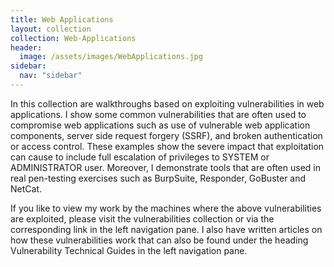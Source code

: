 ```yaml
---
title: Web Applications
layout: collection
collection: Web-Applications
header:
  image: /assets/images/WebApplications.jpg
sidebar:
  nav: "sidebar"
---
```


In this collection are walkthroughs based on exploiting vulnerabilities in web applications. I show some common vulnerabilities that are often used to compromise web applications such as use of vulnerable web application components, server side request forgery (SSRF), and broken authentication or access control. These examples show the severe impact that exploitation can cause to include full escalation of privileges to SYSTEM or ADMINISTRATOR user. Moreover, I demonstrate tools that are often used in real pen-testing exercises such as BurpSuite, Responder, GoBuster and NetCat.

If you like to view my work by the machines where the above vulnerabilities are exploited, please visit the vulnerabilities collection or via the corresponding link in the left navigation pane. I also have written articles on how these vulnerabilities work that can also be found under the heading Vulnerability Technical Guides in the left navigation pane.
